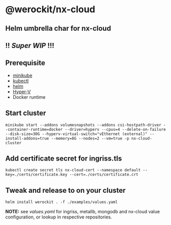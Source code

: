 # @werockit/nx-cloud

## Helm umbrella char for nx-cloud

## !! *Super WIP* !!!

## Prerequisite
- [minikube](https://minikube.sigs.k8s.io/)
- [kubectl](https://kubernetes.io/docs/tasks/tools/)
- [helm](https://helm.sh/)
- [Hyper-V](https://learn.microsoft.com/en-us/virtualization/hyper-v-on-windows/about/)
- Docker runtime

## Start cluster
```minikube start --addons volumesnapshots --addons csi-hostpath-driver --container-runtime=docker --driver=hyperv --cpus=4 --delete-on-failure --disk-size=30G --hyperv-virtual-switch="vEthernet (external)" --install-addons=true --memory=8G --nodes=2 --vm=true -p nx-cloud-cluster```

## Add certificate secret for ingriss.tls
```kubectl create secret tls nx-cloud-cert --namespace default --key=./certs/certificate.key --cert=./certs/certificate.crt```

## Tweak and release to on your cluster
```helm install werockit . -f ./examples/values.yaml```

**NOTE:** see _values.yaml_  for ingriss, metallb, mongodb and nx-cloud value configuration, or lookup in respective repositories.